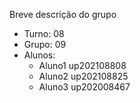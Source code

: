 Breve descrição do grupo

* Turno: 08
* Grupo: 09
* Alunos:
    - Aluno1 up202108808
    - Aluno2 up202108825
    - Aluno3 up202008467
